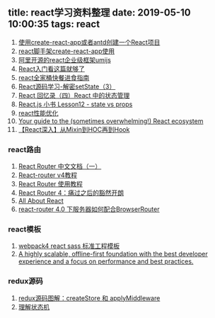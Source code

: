 title: react学习资料整理
date: 2019-05-10 10:00:35
tags: react
---


1. [使用create-react-app或者antd创建一个React项目](https://blog.csdn.net/ddwhan0123/article/details/79487071)
2. [react脚手架create-react-app使用](https://www.jianshu.com/p/c6040430b18d)
3. [阿里开源的react企业级框架umijs](https://github.com/umijs/umi)
4. [React入门看这篇就够了](https://segmentfault.com/a/1190000012921279)
5. [react全家桶快餐进食指南](https://segmentfault.com/a/1190000015553237)
6. [React源码学习-解密setState（3）](https://segmentfault.com/a/1190000015343869)
7. [React 回忆录（四）React 中的状态管理](https://segmentfault.com/a/1190000015699401)
8. [React.js 小书 Lesson12 - state vs props](https://segmentfault.com/a/1190000011946730)
9. [react性能优化](https://segmentfault.com/a/1190000016259872)
10. [Your guide to the (sometimes overwhelming!) React ecosystem](https://github.com/petehunt/react-howto)
11. [【React深入】从Mixin到HOC再到Hook](https://juejin.im/post/5cad39b3f265da03502b1c0a)

### react路由

1. [React Router 中文文档（一）](https://segmentfault.com/a/1190000014294604)
2. [React-router v4教程](https://www.jianshu.com/p/548674270455)
3. [React Router 使用教程](http://www.ruanyifeng.com/blog/2016/05/react_router.html)
4. [React Router 4：痛过之后的豁然开朗](https://www.jianshu.com/p/bf6b45ce5bcc)
5. [All About React ](https://css-tricks.com/react-router-4/)
6. [react-router 4.0 下服务器如何配合BrowserRouter](https://www.cnblogs.com/YZH-chengdu/p/6855237.html)

### react模板

1. [webpack4 react sass 标准工程模板](https://github.com/zhoulujun/wepack4-react-project-template)
2. [A highly scalable, offline-first foundation with the best developer experience and a focus on performance and best practices.](https://github.com/react-boilerplate/react-boilerplate)

### redux源码

1. [redux源码图解：createStore 和 applyMiddleware](https://www.cnblogs.com/Ruth92/p/7421697.html#top)
2. [理解状态机](https://glumes.com/post/android/understand-state-machine/?hmsr=toutiao.io&utm_medium=toutiao.io&utm_source=toutiao.io)
